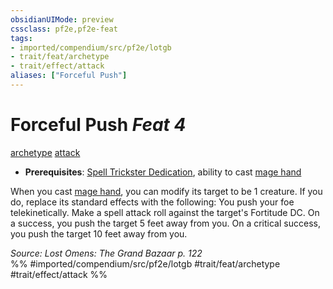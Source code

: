 ```yaml
---
obsidianUIMode: preview
cssclass: pf2e,pf2e-feat
tags:
- imported/compendium/src/pf2e/lotgb
- trait/feat/archetype
- trait/effect/attack
aliases: ["Forceful Push"]
---
```

# Forceful Push  *Feat 4*  
[archetype](archetype.md)  [attack](attack.md)  

- **Prerequisites**: [Spell Trickster Dedication](spell-trickster-dedication-lotgb.md), ability to cast [mage hand](../spells/mage-hand.md)

When you cast [mage hand](../spells/mage-hand.md), you can modify its target to be 1 creature. If you do, replace its standard effects with the following: You push your foe telekinetically. Make a spell attack roll against the target's Fortitude DC. On a success, you push the target 5 feet away from you. On a critical success, you push the target 10 feet away from you.

*Source: Lost Omens: The Grand Bazaar p. 122*  
%% #imported/compendium/src/pf2e/lotgb #trait/feat/archetype #trait/effect/attack %%